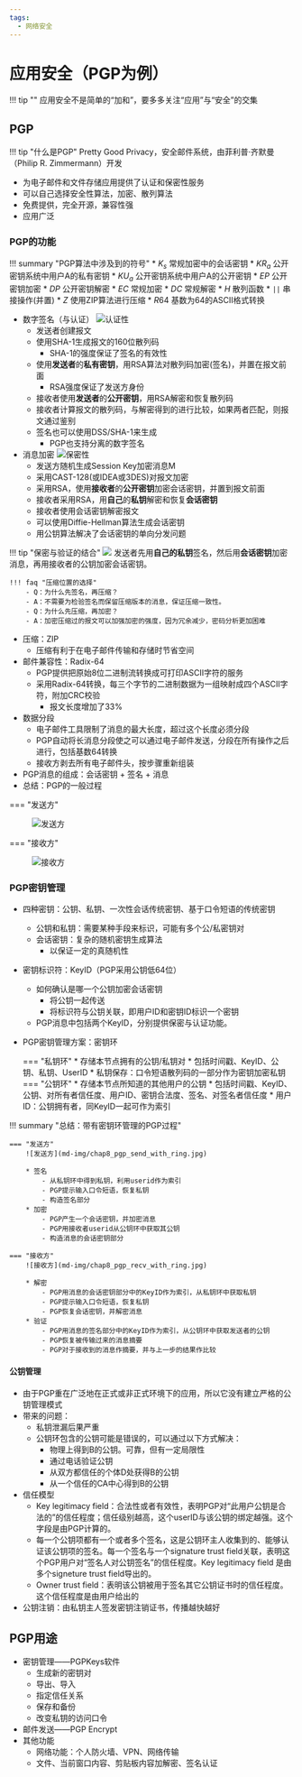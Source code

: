 ```yaml
---
tags:
  - 网络安全
---
```

应用安全（PGP为例）
===

!!! tip ""
	应用安全不是简单的“加和”，要多多关注“应用”与“安全”的交集

## PGP

!!! tip "什么是PGP"
	Pretty Good Privacy，安全邮件系统，由菲利普·齐默曼（Philip R. Zimmermann）开发

* 为电子邮件和文件存储应用提供了认证和保密性服务
* 可以自己选择安全性算法，加密、散列算法
* 免费提供，完全开源，兼容性强
* 应用广泛

### PGP的功能

!!! summary "PGP算法中涉及到的符号"
	* $K_s$ 常规加密中的会话密钥
	* $KR_a$ 公开密钥系统中用户A的私有密钥
	* $KU_a$ 公开密钥系统中用户A的公开密钥
	* $EP$ 公开密钥加密
	* $DP$ 公开密钥解密
	* $EC$ 常规加密
	* $DC$ 常规解密
	* $H$ 散列函数
	* `||` 串接操作(并置)
	* $Z$ 使用ZIP算法进行压缩
	* $R64$ 基数为64的ASCII格式转换

* 数字签名（与认证）
	![认证性](md-img/chap8_identitycheck.jpg)
	- 发送者创建报文
	- 使用SHA-1生成报文的160位散列码
		* SHA-1的强度保证了签名的有效性
	- 使用<strong>发送者</strong>的<strong>私有密钥</strong>，用RSA算法对散列码加密(签名)，并置在报文前面
		* RSA强度保证了发送方身份
	- 接收者使用<strong>发送者</strong>的<strong>公开密钥</strong>，用RSA解密和恢复散列码
	- 接收者计算报文的散列码，与解密得到的进行比较，如果两者匹配，则报文通过鉴别
	- 签名也可以使用DSS/SHA-1来生成
		* PGP也支持分离的数字签名
* 消息加密
	![保密性](md-img/chap8_encryption.jpg)
	- 发送方随机生成Session Key加密消息M
	- 采用CAST-128(或IDEA或3DES)对报文加密
	- 采用RSA，使用<strong>接收者</strong>的<strong>公开密钥</strong>加密会话密钥，并置到报文前面
	- 接收者采用RSA，用<strong>自己</strong>的<strong>私钥</strong>解密和恢复<strong>会话密钥</strong>
	- 接收者使用会话密钥解密报文
	- 可以使用Diffie-Hellman算法生成会话密钥
	- 用公钥算法解决了会话密钥的单向分发问题

!!! tip "保密与验证的结合"
	![](md-img/chap8_both.jpg)
	发送者先用<strong>自己的私钥</strong>签名，然后用<strong>会话密钥</strong>加密消息，再用接收者的公钥加密会话密钥。

	!!! faq "压缩位置的选择"
		- Q：为什么先签名，再压缩？
		- A：不需要为检验签名而保留压缩版本的消息，保证压缩一致性。
		- Q：为什么先压缩，再加密？
		- A：加密压缩过的报文可以加强加密的强度，因为冗余减少，密码分析更加困难

* 压缩：ZIP
	- 压缩有利于在电子邮件传输和存储时节省空间
* 邮件兼容性：Radix-64
	- PGP提供把原始8位二进制流转换成可打印ASCII字符的服务
	- 采用Radix-64转换，每三个字节的二进制数据为一组映射成四个ASCII字符，附加CRC校验
		* 报文长度增加了33%
* 数据分段
	- 电子邮件工具限制了消息的最大长度，超过这个长度必须分段
	- PGP自动将长消息分段使之可以通过电子邮件发送，分段在所有操作之后进行，包括基数64转换
	- 接收方剥去所有电子邮件头，按步骤重新组装
* PGP消息的组成：会话密钥 + 签名 + 消息
* 总结：PGP的一般过程

=== "发送方"
    <figure markdown>
    ![发送方](md-img/chap8_pgp_send.jpg)
    </figure>

=== "接收方"
    <figure markdown>
	![接收方](md-img/chap8_pgp_recv.jpg)
    </figure>

### PGP密钥管理
* 四种密钥：公钥、私钥、一次性会话传统密钥、基于口令短语的传统密钥
	- 公钥和私钥：需要某种手段来标识，可能有多个公/私密钥对
	- 会话密钥：复杂的随机密钥生成算法
		* 以保证一定的真随机性
* 密钥标识符：KeyID（PGP采用公钥低64位）
	- 如何确认是哪一个公钥加密会话密钥
		* 将公钥一起传送
		* 将标识符与公钥关联，即用户ID和密钥ID标识一个密钥
	- PGP消息中包括两个KeyID，分别提供保密与认证功能。
* PGP密钥管理方案：密钥环

	=== "私钥环"
		* 存储本节点拥有的公钥/私钥对
		* 包括时间戳、KeyID、公钥、私钥、UserID
		* 私钥保存：口令短语散列码的一部分作为密钥加密私钥
	=== "公钥环"
		* 存储本节点所知道的其他用户的公钥
		* 包括时间戳、KeyID、公钥、对所有者信任度、用户ID、密钥合法度、签名、对签名者信任度
		* 用户ID：公钥拥有者，同KeyID一起可作为索引

!!! summary "总结：带有密钥环管理的PGP过程"

	=== "发送方"
		![发送方](md-img/chap8_pgp_send_with_ring.jpg)

		* 签名
			- 从私钥环中得到私钥，利用userid作为索引
			- PGP提示输入口令短语，恢复私钥
			- 构造签名部分
		* 加密
			- PGP产生一个会话密钥，并加密消息
			- PGP用接收者userid从公钥环中获取其公钥
			- 构造消息的会话密钥部分

	=== "接收方"
		![接收方](md-img/chap8_pgp_recv_with_ring.jpg)

		* 解密
			- PGP用消息的会话密钥部分中的KeyID作为索引，从私钥环中获取私钥
			- PGP提示输入口令短语，恢复私钥
			- PGP恢复会话密钥，并解密消息
		* 验证
			- PGP用消息的签名部分中的KeyID作为索引，从公钥环中获取发送者的公钥
			- PGP恢复被传输过来的消息摘要
			- PGP对于接收到的消息作摘要，并与上一步的结果作比较

#### 公钥管理
- 由于PGP重在广泛地在正式或非正式环境下的应用，所以它没有建立严格的公钥管理模式
- 带来的问题：
	* 私钥泄漏后果严重
	* 公钥环包含的公钥可能是错误的，可以通过以下方式解决：
		- 物理上得到B的公钥。可靠，但有一定局限性
		- 通过电话验证公钥
		- 从双方都信任的个体D处获得B的公钥
		- 从一个信任的CA中心得到B的公钥
- 信任模型
	* Key legitimacy field：合法性或者有效性，表明PGP对“此用户公钥是合法的”的信任程度；信任级别越高，这个userID与该公钥的绑定越强。这个字段是由PGP计算的。
	* 每一个公钥项都有一个或者多个签名，这是公钥环主人收集到的、能够认证该公钥项的签名。每一个签名与一个signature trust field关联，表明这个PGP用户对“签名人对公钥签名”的信任程度。Key legitimacy field 是由多个signeture trust field导出的。
	* Owner trust field：表明该公钥被用于签名其它公钥证书时的信任程度。这个信任程度是由用户给出的
- 公钥注销：由私钥主人签发密钥注销证书，传播越快越好

## PGP用途
* 密钥管理——PGPKeys软件
	- 生成新的密钥对
	- 导出、导入
	- 指定信任关系
	- 保存和备份
	- 改变私钥的访问口令
* 邮件发送——PGP Encrypt
* 其他功能
	- 网络功能：个人防火墙、VPN、网络传输
	- 文件、当前窗口内容、剪贴板内容加解密、签名认证
